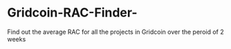 Gridcoin-RAC-Finder-
====================

Find out the average RAC for all the projects in Gridcoin over the peroid of 2 weeks
